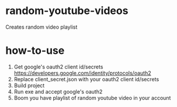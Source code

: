 # random-youtube-videos
Creates random video playlist

# how-to-use
1. Get google's oauth2 client id/secrets https://developers.google.com/identity/protocols/oauth2
2. Replace client_secret.json with your oauth2 client id/secrets
3. Build project
4. Run exe and accept google's oauth2
5. Boom you have playlist of random youtube video in your account
